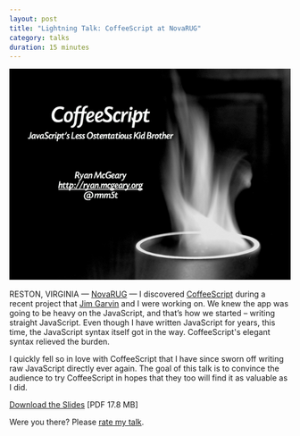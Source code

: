 ```yaml
---
layout: post
title: "Lightning Talk: CoffeeScript at NovaRUG"
category: talks
duration: 15 minutes
---
```


[![CoffeeScript](/images/talks/coffeescript-novarug.png)][slides]

RESTON, VIRGINIA &mdash; [NovaRUG][novarug] &mdash; I discovered
[CoffeeScript][coffeescript] during a recent project that [Jim Garvin][garvin]
and I were working on.  We knew the app was going to be heavy on the JavaScript,
and that’s how we started &ndash; writing straight JavaScript.  Even though I
have written JavaScript for years, this time, the JavaScript syntax itself got
in the way.  CoffeeScript's elegant syntax relieved the burden.

I quickly fell so in love with CoffeeScript that I have since sworn off writing
raw JavaScript directly ever again.  The goal of this talk is to convince the
audience to try CoffeeScript in hopes that they too will find it as valuable as
I did.

[Download the Slides][slides] \[PDF 17.8 MB\]

Were you there? Please [rate my talk](http://spkr8.com/t/4985).

[slides]: http://files.mcgeary.org/presentations/coffeescript-navarug-short.pdf "Download the Slides"

[coffeescript]: http://jashkenas.github.com/coffee-script/
[garvin]: http://thegarvin.com
[novarug]: http://novarug.org/articles/2010/09/29/oct-21-lightning-talks
